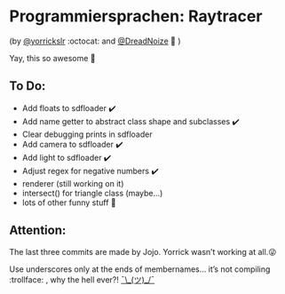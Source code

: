 Programmiersprachen: Raytracer
===========
(by [@yorrickslr](https://github.com/yorrickslr) :octocat: and [@DreadNoize](https://github.com/DreadNoize) :dragon: )

Yay, this so awesome :rocket:

## To Do:

- Add floats to sdfloader :heavy_check_mark:
- Add name getter to abstract class shape and subclasses :heavy_check_mark:
- Clear debugging prints in sdfloader
- Add camera to sdfloader :heavy_check_mark:
- Add light to sdfloader :heavy_check_mark:
- Adjust regex for negative numbers :heavy_check_mark:
- renderer (still working on it)
- intersect() for triangle class (maybe...)
- lots of other funny stuff :poop:

## Attention:

The last three commits are made by Jojo. Yorrick wasn’t working at all.:stuck_out_tongue_winking_eye:

Use underscores only at the ends of membernames... it’s not compiling :trollface: , why the hell ever?! [¯\\\_(ツ)_/¯](https://www.youtube.com/watch?v=32UGD0fV45g)
